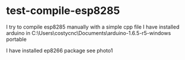 # test-compile-esp8285
I try to compile esp8285 manually with a simple cpp file 
I have installed arduino in C:\Users\costycnc\Documents\arduino-1.6.5-r5-windows portable

I have installed ep8266 package see photo1
